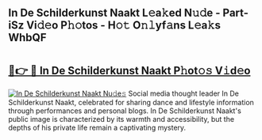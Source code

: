 ## In De Schilderkunst Naakt L𝚎a𝚔ed N𝚞𝚍e - Part-iSz Vi𝚍𝚎o P𝚑𝚘tos - H𝚘𝚝 O𝚗𝚕yf𝚊ns L𝚎a𝚔s WhbQF

# <h2><a href="http://kf0kz9r.oniu.top/?m=In+De+Schilderkunst+Naakt">🔗👉 🔴 In De Schilderkunst Naakt P𝚑ot𝚘𝚜 V𝚒d𝚎o</a></h2>

[![In De Schilderkunst Naakt Nu𝚍e𝚜](https://i.imgur.com/0qMVB7G.gif)](http://kf0kz9r.oniu.top/?m=In+De+Schilderkunst+Naakt)
Social media thought leader In De Schilderkunst Naakt, celebrated for sharing dance and lifestyle information through performances and personal blogs. In De Schilderkunst Naakt's public image is characterized by its warmth and accessibility, but the depths of his private life remain a captivating mystery.  
